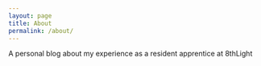```yaml
---
layout: page
title: About
permalink: /about/
---
```


A personal blog about my experience as a resident apprentice at 8thLight
